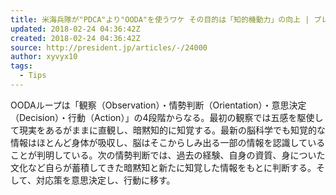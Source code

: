 ```yaml
---
title: 米海兵隊が"PDCA"より"OODA"を使うワケ その目的は「知的機動力」の向上 | プレジデントオンライン
updated: 2018-02-24 04:36:42Z
created: 2018-02-24 04:36:42Z
source: http://president.jp/articles/-/24000
author: xyvyx10
tags:
  - Tips
---
```


OODAループは「観察（Observation）・情勢判断（Orientation）・意思決定（Decision）・行動（Action）」の4段階からなる。最初の観察では五感を駆使して現実をあるがままに直観し、暗黙知的に知覚する。最新の脳科学でも知覚的な情報はほとんど身体が吸収し、脳はそこからしみ出る一部の情報を認識していることが判明している。次の情勢判断では、過去の経験、自身の資質、身についた文化など自らが蓄積してきた暗黙知と新たに知覚した情報をもとに判断する。そして、対応策を意思決定し、行動に移す。